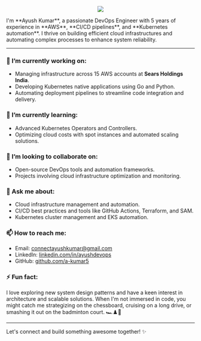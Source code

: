 <p align="center">
  <img src="68747470733a2f2f63617073756c652d72656e6465722e76657263656c2e6170702f6170693f747970653d776176696e6726636f6c6f723d6772616469656e7426746578743d48656c6c6f21266865696768743d3130302673656374696f6e3d686561646572🕹️&animation=fadeIn&type=waving&color=gradient&height=100"/>
</p>
I'm **Ayush Kumar**, a passionate DevOps Engineer with 5 years of experience in **AWS**, **CI/CD pipelines**, and **Kubernetes automation**. I thrive on building efficient cloud infrastructures and automating complex processes to enhance system reliability.

---

### 🔭 I’m currently working on:
- Managing infrastructure across 15 AWS accounts at **Sears Holdings India**.
- Developing Kubernetes native applications using Go and Python.
- Automating deployment pipelines to streamline code integration and delivery.

### 🌱 I’m currently learning:
- Advanced Kubernetes Operators and Controllers.
- Optimizing cloud costs with spot instances and automated scaling solutions.

### 👯 I’m looking to collaborate on:
- Open-source DevOps tools and automation frameworks.
- Projects involving cloud infrastructure optimization and monitoring.

### 💬 Ask me about:
- Cloud infrastructure management and automation.
- CI/CD best practices and tools like GitHub Actions, Terraform, and SAM.
- Kubernetes cluster management and EKS automation.

### 📫 How to reach me:
- Email: [connectayushkumar@gmail.com](mailto:connectayushkumar@gmail.com)
- LinkedIn: [linkedin.com/in/ayushdevops](http://www.linkedin.com/in/ayushdevops)
- GitHub: [github.com/a-kumar5](http://www.github.com/a-kumar5)

### ⚡ Fun fact:
I love exploring new system design patterns and have a keen interest in architecture and scalable solutions. When I'm not immersed in code, you might catch me strategizing on the chessboard, cruising on a long drive, or smashing it out on the badminton court. 🏎️♟️🏸

---

Let's connect and build something awesome together! ✨
